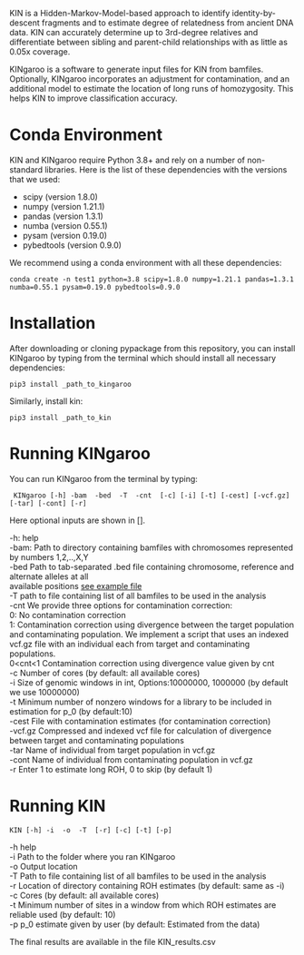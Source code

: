 KIN is a Hidden-Markov-Model-based approach to identify identity-by-descent fragments and to
estimate degree of relatedness from ancient DNA data. KIN can accurately determine up to
3rd-degree relatives and differentiate between sibling and parent-child relationships with
as little as 0.05x coverage.

KINgaroo is a software to generate input files for KIN from bamfiles. Optionally,
KINgaroo incorporates an adjustment for contamination, and an additional model to estimate the
location of long runs of homozygosity. This helps KIN to improve classification accuracy.

# Conda Environment
KIN and KINgaroo require Python 3.8+ and rely on a number of non-standard libraries. Here is
the list of these dependencies with the versions that we used:

- scipy (version 1.8.0)
- numpy (version 1.21.1)
- pandas (version 1.3.1)
- numba (version 0.55.1)
- pysam (version 0.19.0)
- pybedtools (version 0.9.0)

We recommend using a conda environment with all these dependencies:
```
conda create -n test1 python=3.8 scipy=1.8.0 numpy=1.21.1 pandas=1.3.1 numba=0.55.1 pysam=0.19.0 pybedtools=0.9.0
```
# Installation
After downloading or cloning pypackage from this repository, you can install KINgaroo
by typing from the terminal which should install all necessary dependencies:
```
pip3 install _path_to_kingaroo
```
Similarly, install kin:
```
pip3 install _path_to_kin
```

# Running KINgaroo
You can run KINgaroo from the terminal by typing:
```
 KINgaroo [-h] -bam  -bed  -T  -cnt  [-c] [-i] [-t] [-cest] [-vcf.gz] [-tar] [-cont] [-r]
```
<p>Here optional inputs are shown in [].

-h: help<br>
-bam: Path to directory containing bamfiles with chromosomes represented by numbers 1,2,..,X,Y<br>
-bed Path to tab-separated .bed file containing chromosome, reference and alternate alleles at all<br>
    available positions [see example file](example_files/bedfile.bed)<br>
-T path to file containing list of all bamfiles to be used in the analysis<br>
-cnt We provide three options for contamination correction:<br>
  0: No contamination correction<br>
  1: Contamination correction using divergence between the target population and contaminating population. We
     implement a script that uses an indexed vcf.gz file with an individual each from target and contaminating
     populations.<br>
  0<cnt<1 Contamination correction using divergence value given by cnt<br>
-c Number of cores (by default: all available cores)<br>
-i Size of genomic windows in int, Options:10000000, 1000000 (by default we use 10000000)<br>
-t Minimum number of nonzero windows for a library to be included in estimation for p_0 (by default:10)<br>
-cest File with contamination estimates (for contamination correction)<br>
-vcf.gz Compressed and indexed vcf file for calculation of divergence between target and contaminating populations<br>
-tar Name of individual from target population in vcf.gz<br>
-cont Name of individual from contaminating population in vcf.gz<br>
-r Enter 1 to estimate long ROH, 0 to skip (by default 1)<br>

# Running KIN
```
KIN [-h] -i  -o  -T  [-r] [-c] [-t] [-p]
```
-h help<br>
-i Path to the folder where you ran KINgaroo<br>
-o Output location<br>
-T Path to file containing list of all bamfiles to be used in the analysis<br>
-r Location of directory containing ROH estimates (by default: same as -i)<br>
-c Cores (by default: all available cores)<br>
-t Minimum number of sites in a window from which ROH estimates are reliable used (by default: 10)<br>
-p p_0 estimate given by user (by default: Estimated from the data)<br>


The final results are available in the file KIN_results.csv<br></p>
